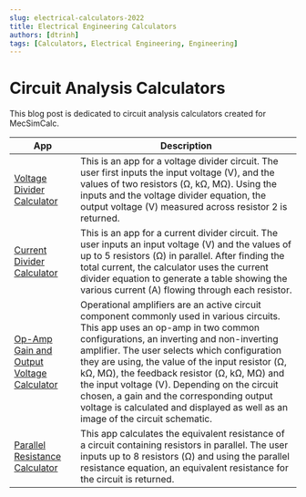 ```yaml
---
slug: electrical-calculators-2022
title: Electrical Engineering Calculators
authors: [dtrinh]
tags: [Calculators, Electrical Engineering, Engineering]
---
```


# Circuit Analysis Calculators



This blog post is dedicated to circuit analysis calculators created for MecSimCalc.

| App | Description |
| ----- | ----- |
| [Voltage Divider Calculator](https://mecsimcalc.com/app/2144200/voltage_divider_calculator) | This is an app for a voltage divider circuit. The user first inputs the input voltage (V), and the values of two resistors (Ω, kΩ, MΩ). Using the inputs and the voltage divider equation, the output voltage (V) measured across resistor 2 is returned.| V<sub>out</sub> = V<sub>in</sub>$\frac{R_2}{R_1+R_2}$|
| [Current Divider Calculator](https://mecsimcalc.com/app/9979869/current_divider_calculator) | This is an app for a current divider circuit. The user inputs an input voltage (V) and the values of up to 5 resistors (Ω) in parallel. After finding the total current, the calculator uses the current divider equation to generate a table showing the various current (A) flowing through each resistor.|
| [Op-Amp Gain and Output Voltage Calculator](https://mecsimcalc.com/app/8349728/op_amp_gain_and_output_voltage_calculator) | Operational amplifiers are an active circuit component commonly used in various circuits. This app uses an op-amp in two common configurations, an inverting and non-inverting amplifier. The user selects which configuration they are using, the value of the input resistor (Ω, kΩ, MΩ), the feedback resistor (Ω, kΩ, MΩ) and the input voltage (V). Depending on the circuit chosen, a gain and the corresponding output voltage is calculated and displayed as well as an image of the circuit schematic. |
| [Parallel Resistance Calculator](https://mecsimcalc.com/app/8934998/parallel_resistance_calculator) | This app calculates the equivalent resistance of a circuit containing resistors in parallel. The user inputs up to 8 resistors (Ω) and using the parallel resistance equation, an equivalent resistance for the circuit is returned. |
